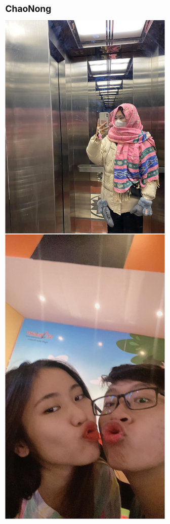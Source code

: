 # ChaoNong
![Nong](https://github.com/QuangHuy3009/ChaoNong/blob/master/nongnong.jpg)
![Nonghuy](https://github.com/QuangHuy3009/ChaoNong/blob/master/nonghuy.jpg)
